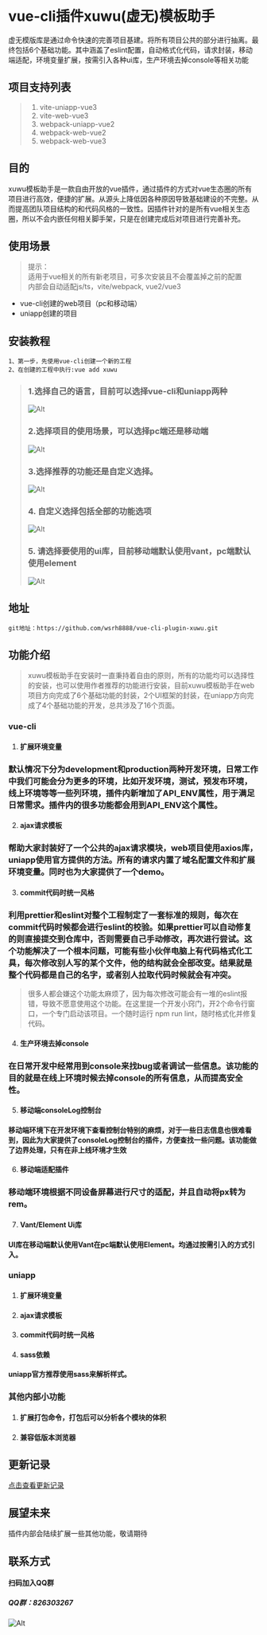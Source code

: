 # vue-cli插件xuwu(虚无)模板助手
  虚无模版库是通过命令快速的完善项目基建。将所有项目公共的部分进行抽离。最终包括6个基础功能。其中涵盖了eslint配置，自动格式化代码，请求封装，移动端适配，环境变量扩展，按需引入各种ui库，生产环境去掉console等相关功能
## 项目支持列表
>  1. vite-uniapp-vue3
>  2. vite-web-vue3
>  3. webpack-uniapp-vue2
>  4. webpack-web-vue2
>  5. webpack-web-vue3
## 目的
xuwu模板助手是一款自由开放的vue插件，通过插件的方式对vue生态圈的所有项目进行高效，便捷的扩展。从源头上降低因各种原因导致基础建设的不完整。从而提高团队项目结构的和代码风格的一致性。因插件针对的是所有vue相关生态圈，所以不会内嵌任何相关脚手架，只是在创建完成后对项目进行完善补充。

## 使用场景
> 提示：  
> 适用于vue相关的所有新老项目，可多次安装且不会覆盖掉之前的配置  
> 内部会自动适配js/ts，vite/webpack, vue2/vue3
* vue-cli创建的web项目（pc和移动端）
* uniapp创建的项目

## 安装教程
```
1、第一步，先使用vue-cli创建一个新的工程
2、在创建的工程中执行:vue add xuwu
```
>### 1.选择自己的语言，目前可以选择vue-cli和uniapp两种  
> ![Alt](images/language.png)  
> ### 2.选择项目的使用场景，可以选择pc端还是移动端
> ![Alt](images/scene.png)
> ### 3.选择推荐的功能还是自定义选择。
> ![Alt](images/config.png)
> ### 4. 自定义选择包括全部的功能选项
> ![Alt](images/configContent.png)
> ### 5. 请选择要使用的ui库，目前移动端默认使用vant，pc端默认使用element
> ![Alt](images/ui.png)
## 地址
```
git地址：https://github.com/wsrh8888/vue-cli-plugin-xuwu.git
```

## 功能介绍
> xuwu模板助手在安装时一直秉持着自由的原则，所有的功能均可以选择性的安装，也可以使用作者推荐的功能进行安装，目前xuwu模板助手在web项目方向完成了6个基础功能的封装，2个UI框架的封装，在uniapp方向完成了4个基础功能的开发，总共涉及了16个页面。

### vue-cli 
1. #### 扩展环境变量  
### 默认情况下分为development和production两种开发环境，日常工作中我们可能会分为更多的环境，比如开发环境，测试，预发布环境，线上环境等等一些列环境，插件内新增加了API_ENV属性，用于满足日常需求。插件内的很多功能都会用到API_ENV这个属性。
2. #### ajax请求模板   
### 帮助大家封装好了一个公共的ajax请求模块，web项目使用axios库，uniapp使用官方提供的方法。所有的请求内置了域名配置文件和扩展环境变量。同时也为大家提供了一个demo。
3. #### commit代码时统一风格
### 利用prettier和eslint对整个工程制定了一套标准的规则，每次在commit代码时候都会进行eslint的校验。如果prettier可以自动修复的则直接提交到仓库中，否则需要自己手动修改，再次进行尝试。这个功能解决了一个根本问题，可能有些小伙伴电脑上有代码格式化工具，每次修改别人写的某个文件，他的结构就会全部改变。结果就是整个代码都是自己的名字，或者别人拉取代码时候就会有冲突。
> 很多人都会嫌这个功能太麻烦了，因为每次修改可能会有一堆的eslint报错，导致不愿意使用这个功能。在这里提一个开发小窍门，开2个命令行窗口，一个专门启动该项目。一个随时运行 npm run lint，随时格式化并修复代码。
4. #### 生产环境去掉console
### 在日常开发中经常用到console来找bug或者调试一些信息。该功能的目的就是在线上环境时候去掉console的所有信息，从而提高安全性。
5. #### 移动端consoleLog控制台
#### 移动端环境下在开发环境下查看控制台特别的麻烦，对于一些日志信息也很难看到，因此为大家提供了consoleLog控制台的插件，方便查找一些问题。该功能做了边界处理，只有在非上线环境才生效
6. #### 移动端适配插件
### 移动端环境根据不同设备屏幕进行尺寸的适配，并且自动将px转为rem。
7. #### Vant/Element Ui库
#### UI库在移动端默认使用Vant在pc端默认使用Element。均通过按需引入的方式引入。

### uniapp
1. #### 扩展环境变量
2. #### ajax请求模板
3. #### commit代码时统一风格
4. #### sass依赖
#### uniapp官方推荐使用sass来解析样式。

### 其他内部小功能
1. #### 扩展打包命令，打包后可以分析各个模块的体积
2. #### 兼容低版本浏览器

## 更新记录
[点击查看更新记录](./RELEASE.md)

## 展望未来
插件内部会陆续扩展一些其他功能，敬请期待

## 联系方式
#### 扫码加入QQ群
##### QQ群：826303267
![Alt](images/QRcode.jpg)
